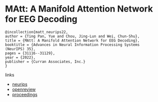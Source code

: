 # MAtt: A Manifold Attention Network for EEG Decoding

```
@incollection{matt_neurips22,
author = {Ting Pan, Yue and Chou, Jing-Lun and Wei, Chun-Shu},
title = {MAtt: A Manifold Attention Network for EEG Decoding},
booktitle = {Advances in Neural Information Processing Systems (NeurIPS) 35},
pages = {31116--31129},
year = {2022},
publisher = {Curran Associates, Inc.}
}
```

links
- [neurips](https://nips.cc/Conferences/2022/Schedule?showEvent=53454)
- [openreview](https://openreview.net/forum?id=YG4Dg7xtETg)
- [proceedings](https://papers.nips.cc//paper_files/paper/2022/hash/c981fd12b1d5703f19bd8289da9fc996-Abstract-Conference.html)
